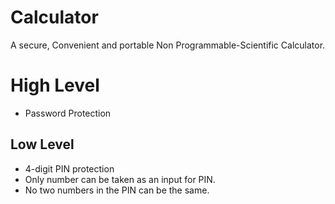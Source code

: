 ﻿# Calculator

A secure, Convenient and portable Non Programmable-Scientific Calculator.   


# High Level

 - Password Protection

## Low Level

 - 4-digit PIN protection
 - Only number can be taken as an input for PIN.
 - No two numbers in the PIN can be the same. 

